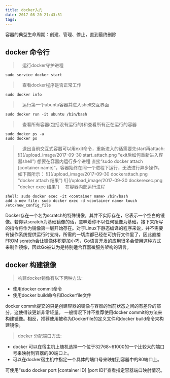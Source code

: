 ```yaml
---
title: docker入门
date: 2017-08-20 21:43:51
tags:
---
```

容器的典型生命周期：创建、管理、停止，直到最终删除
## docker 命令行
>　运行docker守护进程
```
sudo service docker start
```
>　查看docker程序是否正常工作
```
sudo docker info 
```
>　运行第一个ubuntu容器并进入shell交互界面
```
sudo docker run -it ubuntu /bin/bash
```
> 　查看所有容器(包括没有运行的)和查看所有正在运行的容器
```
sudo docker ps -a 
sudo docker ps
```
> 　退出当前交互式容器可以用exit命令，重新进入的话需要先start再attach:
![](/upload_image/2017-09-30 start_attach.png "exit后如何重新进入容器shell")
想要在容器内运行多个进程
直接“sudo docker attach [container name]”，容器始终在同一个进程下运行，无法进行异步操作，如下图所示：
![](/upload_image/2017-09-30 dockerattach.png "docker attach 结果")
![](/upload_image/2017-09-30 dockerexec.png "docker exec 结果")
>　在容器内部运行进程
```
shell: sudo docker exec -it <container name> /bin/bash
add a new file: sudo docker exec -d <container name> touch /etc/new_config_file 
```
Docker存在一个名为scratch的特殊镜像，其并不实际存在，它表示一个空白的镜像。若你以scratch为基础镜像的话，意味着你不以任何镜像为基础，接下来所写的指令将作为镜像第一层开始存在。对于Linux下静态编译的程序来说，并不需要有操作系统提供运行时支持，所需的一切库都已经在可执行文件里了，因此直接FROM scratch会让镜像体积更加小巧，Go语言开发的应用很多会使用这种方式来制作镜像，因此Go被认为是特别适合容器微服务架构的语言。

## docker 构建镜像
> 构建docker镜像有以下两种方法:
*  使用docker commit命令
*  使用docker build命令和Dockerfile文件

docker commit提交的只是创建容器的镜像与容器的当前状态之间的有差异的部分，这使得该更新非常轻量。
一般情况下并不推荐使用docker commit的方法来构建镜像。相反，推荐使用被称为Dockerfile的定义文件和docker build命令来构建镜像。

> docker 分配端口方法:
*  docker 可以在宿主机上随机选择一个位于32768~61000的一个比较大的端口号来映射到容器的80端口上。
*  可以在docker宿主机中指定一个具体的端口号来映射到容器中的80端口上。

可使用“sudo docker port [container ID] [port ID]”查看指定容器端口映射情况。


